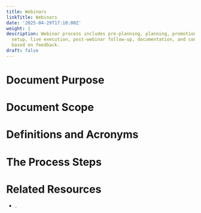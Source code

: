 ```yaml
---
title: Webinars
linkTitle: Webinars
date: '2025-04-29T17:10:00Z'
weight: 1
description: Webinar process includes pre-planning, planning, promotion, technical
  setup, live execution, post-webinar follow-up, documentation, and continuous improvement
  based on feedback.
draft: false
---
```



# Document Purpose

<!-- Unsupported block type: divider -->

<!-- Unsupported block type: unsupported -->



# Document Scope

<!-- Unsupported block type: divider -->

<!-- Unsupported block type: unsupported -->

# Definitions and Acronyms

<!-- Unsupported block type: divider -->

<!-- Unsupported block type: child_database -->

# The Process Steps

<!-- Unsupported block type: divider -->

<!-- Unsupported block type: unsupported -->

<!-- Unsupported block type: table_of_contents -->



# Related Resources

<!-- Unsupported block type: divider -->

- .